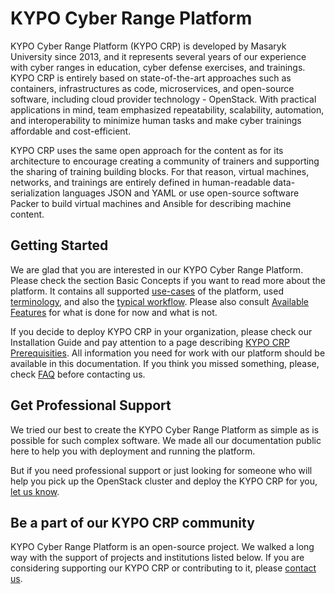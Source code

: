 # KYPO Cyber Range Platform

KYPO Cyber Range Platform (KYPO CRP) is developed by Masaryk University since 2013, and it represents several years of our experience with cyber ranges in education, cyber defense exercises, and trainings. KYPO CRP is entirely based on state-of-the-art approaches such as containers, infrastructures as code, microservices, and open-source software, including cloud provider technology - OpenStack. With practical applications in mind, team emphasized repeatability, scalability, automation, and interoperability to minimize human tasks and make cyber trainings affordable and cost-efficient.

KYPO CRP uses the same open approach for the content as for its architecture to encourage creating a community of trainers and supporting the sharing of training building blocks. For that reason, virtual machines, networks, and trainings are entirely defined in human-readable data-serialization languages JSON and YAML or use open-source software Packer to build virtual machines and Ansible for describing machine content.

## Getting Started

We are glad that you are interested in our KYPO Cyber Range Platform. Please check the section Basic Concepts if you want to read more about the platform. It contains all supported [use-cases](../basic-concepts/use-cases/) of the platform, used [terminology](../basic-concepts/terminology/), and also the [typical workflow](../basic-concepts/typical-workflow/). Please also consult [Available Features](available-features.md) for what is done for now and what is not.

If you decide to deploy KYPO CRP in your organization, please check our Installation Guide and pay attention to a page describing [KYPO CRP Prerequisities](installation-guide/kypo-platform-prerequisites.md). All information you need for work with our platform should be available in this documentation. If you think you missed something, please, check [FAQ](faq.md) before contacting us.

## Get Professional Support

We tried our best to create the KYPO Cyber Range Platform as simple as is possible for such complex software. We made all our documentation public here to help you with deployment and running the platform.

But if you need professional support or just looking for someone who will help you pick up the OpenStack cluster and deploy the KYPO CRP for you, [let us know](https://www.crp.kypo.muni.cz).

## Be a part of our KYPO CRP community

KYPO Cyber Range Platform is an open-source project. We walked a long way with the support of projects and institutions listed below. If you are considering supporting our KYPO CRP or contributing to it, please [contact us](https://www.crp.kypo.muni.cz).
